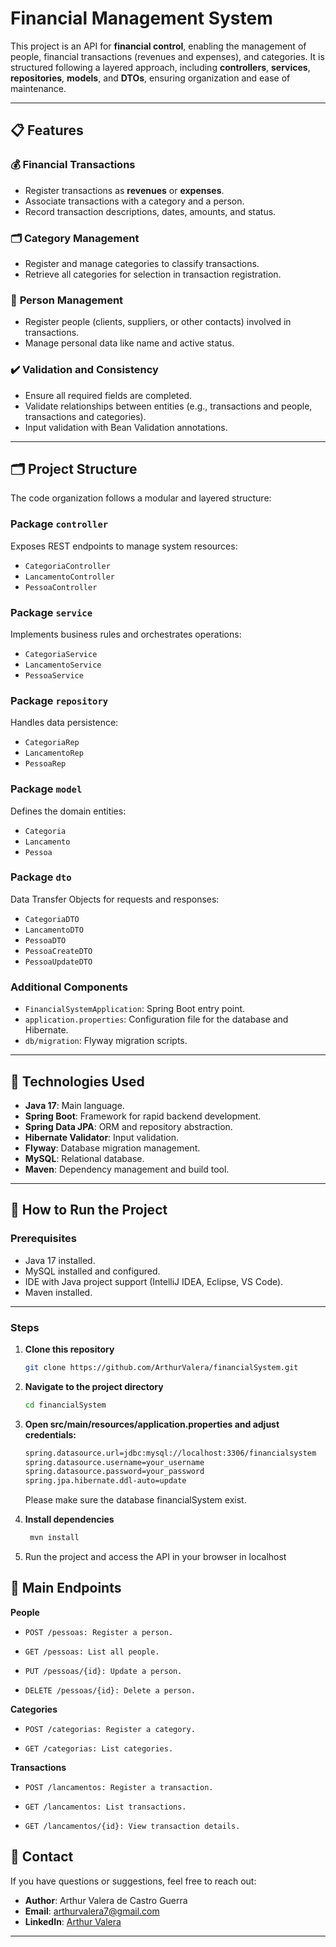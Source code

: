 # Financial Management System

This project is an API for **financial control**, enabling the management of people, financial transactions (revenues and expenses), and categories. It is structured following a layered approach, including **controllers**, **services**, **repositories**, **models**, and **DTOs**, ensuring organization and ease of maintenance.

---

## 📋 Features

### 💰 **Financial Transactions**
- Register transactions as **revenues** or **expenses**.
- Associate transactions with a category and a person.
- Record transaction descriptions, dates, amounts, and status.

### 🗂️ **Category Management**
- Register and manage categories to classify transactions.
- Retrieve all categories for selection in transaction registration.

### 👤 **Person Management**
- Register people (clients, suppliers, or other contacts) involved in transactions.
- Manage personal data like name and active status.

### ✔️ **Validation and Consistency**
- Ensure all required fields are completed.
- Validate relationships between entities (e.g., transactions and people, transactions and categories).
- Input validation with Bean Validation annotations.

---

## 🗂️ Project Structure

The code organization follows a modular and layered structure:

### **Package `controller`**
Exposes REST endpoints to manage system resources:
- `CategoriaController`
- `LancamentoController`
- `PessoaController`

### **Package `service`**
Implements business rules and orchestrates operations:
- `CategoriaService`
- `LancamentoService`
- `PessoaService`

### **Package `repository`**
Handles data persistence:
- `CategoriaRep`
- `LancamentoRep`
- `PessoaRep`

### **Package `model`**
Defines the domain entities:
- `Categoria`
- `Lancamento`
- `Pessoa`

### **Package `dto`**
Data Transfer Objects for requests and responses:
- `CategoriaDTO`
- `LancamentoDTO`
- `PessoaDTO`
- `PessoaCreateDTO`
- `PessoaUpdateDTO`

### **Additional Components**
- `FinancialSystemApplication`: Spring Boot entry point.
- `application.properties`: Configuration file for the database and Hibernate.
- `db/migration`: Flyway migration scripts.

---

## 🚀 Technologies Used

- **Java 17**: Main language.
- **Spring Boot**: Framework for rapid backend development.
- **Spring Data JPA**: ORM and repository abstraction.
- **Hibernate Validator**: Input validation.
- **Flyway**: Database migration management.
- **MySQL**: Relational database.
- **Maven**: Dependency management and build tool.

---

## 📂 How to Run the Project

### Prerequisites
- Java 17 installed.
- MySQL installed and configured.
- IDE with Java project support (IntelliJ IDEA, Eclipse, VS Code).
- Maven installed.

---

### Steps

1. **Clone this repository**
   ```bash
   git clone https://github.com/ArthurValera/financialSystem.git
   ```
2. **Navigate to the project directory**
   ```bash
   cd financialSystem
   ```
3. **Open src/main/resources/application.properties and adjust credentials:**
   ```bash
   spring.datasource.url=jdbc:mysql://localhost:3306/financialsystem
   spring.datasource.username=your_username
   spring.datasource.password=your_password
   spring.jpa.hibernate.ddl-auto=update
   ```
   Please make sure the database financialSystem exist.
   
4. **Install dependencies**
   ```bash
    mvn install
   ```
5. Run the project and access the API in your browser in localhost

## 📑 Main Endpoints
**People**
- `POST /pessoas: Register a person.`

- `GET /pessoas: List all people.`

- `PUT /pessoas/{id}: Update a person.`

- `DELETE /pessoas/{id}: Delete a person.`

**Categories**
- `POST /categorias: Register a category.`

- `GET /categorias: List categories.`

**Transactions**
- `POST /lancamentos: Register a transaction.`

- `GET /lancamentos: List transactions.`

- `GET /lancamentos/{id}: View transaction details.`

## 📧 Contact

If you have questions or suggestions, feel free to reach out:

*   **Author**: Arthur Valera de Castro Guerra
*   **Email**: arthurvalera7@gmail.com
*   **LinkedIn**: [Arthur Valera](https://www.linkedin.com/in/arthur-valera-64352a210/)

---
